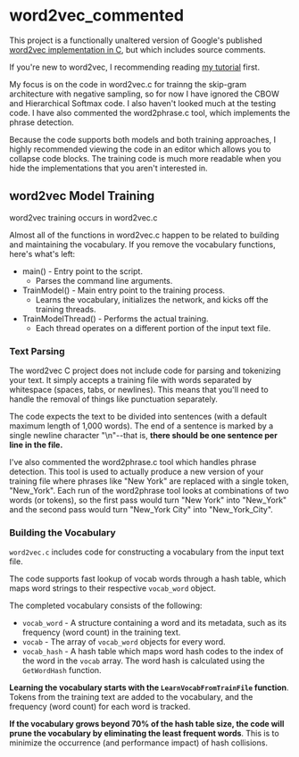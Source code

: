 
# word2vec_commented
This project is a functionally unaltered version of Google's published [word2vec implementation in C](https://code.google.com/archive/p/word2vec/), but which includes source comments.

If you're new to word2vec, I recommending reading [my tutorial](http://mccormickml.com/2016/04/19/word2vec-tutorial-the-skip-gram-model/) first.

My focus is on the code in word2vec.c for trainng the skip-gram architecture with negative sampling, so for now I have ignored the CBOW and Hierarchical Softmax code. I also haven't looked much at the testing code. I have also commented the word2phrase.c tool, which implements the phrase detection.

Because the code supports both models and both training approaches, I highly recommended viewing the code in an editor which allows you to collapse code blocks. The training code is much more readable when you hide the implementations that you aren't interested in.

## word2vec Model Training

word2vec training occurs in word2vec.c

Almost all of the functions in word2vec.c happen to be related to building and maintaining the vocabulary. If you remove the vocabulary functions, here's what's left:

* main() - Entry point to the script.
    * Parses the command line arguments.
* TrainModel() - Main entry point to the training process.
    * Learns the vocabulary, initializes the network, and kicks off the training threads.
* TrainModelThread() - Performs the actual training.
    * Each thread operates on a different portion of the input text file.

### Text Parsing
The word2vec C project does not include code for parsing and tokenizing your text. It simply accepts a training file with words separated by whitespace (spaces, tabs, or newlines). This means that you'll need to handle the removal of things like punctuation separately.

The code expects the text to be divided into sentences (with a default maximum length of 1,000 words). The end of a sentence is marked by a single newline character "\n"--that is, **there should be one sentence per line in the file.**

I've also commented the word2phrase.c tool which handles phrase detection. This tool is used to actually produce a new version of your training file where phrases like "New York" are replaced with a single token, "New_York". Each run of the word2phrase tool looks at combinations of two words (or tokens), so the first pass would turn "New York" into "New_York" and the second pass would turn "New_York City" into "New_York_City".

### Building the Vocabulary
`word2vec.c` includes code for constructing a vocabulary from the input text file.

The code supports fast lookup of vocab words through a hash table, which maps word strings to their respective `vocab_word` object.

The completed vocabulary consists of the following:

* `vocab_word` - A structure containing a word and its metadata, such as its frequency (word count) in the training text.
* `vocab` - The array of `vocab_word` objects for every word.
* `vocab_hash` - A hash table which maps word hash codes to the index of the word in the `vocab` array. The word hash is calculated using the `GetWordHash` function.

**Learning the vocabulary starts with the `LearnVocabFromTrainFile` function**. Tokens from the training text are added to the vocabulary, and the frequency (word count) for each word is tracked.

**If the vocabulary grows beyond 70% of the hash table size, the code will prune the vocabulary by eliminating the least frequent words**. This is to minimize the occurrence (and performance impact) of hash collisions.

